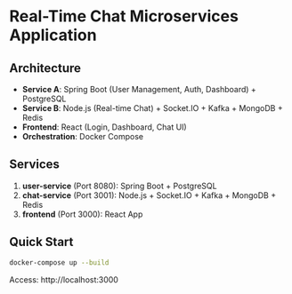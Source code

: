 # Real-Time Chat Microservices Application

## Architecture
- **Service A**: Spring Boot (User Management, Auth, Dashboard) + PostgreSQL
- **Service B**: Node.js (Real-time Chat) + Socket.IO + Kafka + MongoDB + Redis
- **Frontend**: React (Login, Dashboard, Chat UI)
- **Orchestration**: Docker Compose

## Services
1. **user-service** (Port 8080): Spring Boot + PostgreSQL
2. **chat-service** (Port 3001): Node.js + Socket.IO + Kafka + MongoDB + Redis
3. **frontend** (Port 3000): React App

## Quick Start
```bash
docker-compose up --build
```

Access: http://localhost:3000
